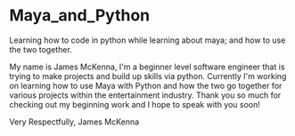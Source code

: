 # Maya_and_Python
Learning how to code in python while learning about maya; and how to use the two together.

My name is James McKenna, I'm a beginner level software engineer that is trying to make projects and build up skills via python.
Currently I'm working on learning how to use Maya with Python and how the two go together for various projects within the entertainment industry.
Thank you so much for checking out my beginning work and I hope to speak with you soon!

Very Respectfully,
James McKenna
